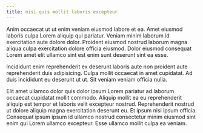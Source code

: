 ```yaml
---
title: nisi quis mollit laboris excepteur
---
```


Anim occaecat ut ut enim veniam eiusmod labore et ea. Amet eiusmod laboris culpa Lorem aliquip qui pariatur. Veniam minim laborum id exercitation aute dolore dolor. Proident eiusmod nostrud laborum magna aliqua culpa exercitation dolore officia eiusmod. Dolor eiusmod consequat Lorem amet elit ullamco sint est enim sunt deserunt sint ea esse.

Incididunt enim reprehenderit ex deserunt laboris aute non proident aute reprehenderit duis adipisicing. Culpa mollit occaecat in amet cupidatat. Ad duis incididunt eu deserunt ut ut. Sit veniam veniam officia nulla.

Elit amet ullamco dolor quis dolor ipsum Lorem pariatur ad laborum occaecat cupidatat mollit commodo. Aliquip mollit ea eu reprehenderit aliquip est tempor et laboris velit excepteur nostrud. Reprehenderit nostrud ut dolore aliquip magna exercitation deserunt eu. Et ipsum nisi ipsum officia. Consequat ipsum ipsum id ullamco nostrud consectetur minim eiusmod sint enim qui Lorem ullamco excepteur. Esse ullamco mollit culpa ea veniam.